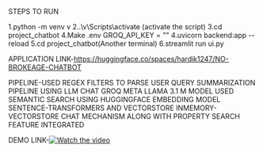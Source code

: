 STEPS TO RUN 

1.python -m venv v
2..\v\Scripts\activate (activate the script)
3.cd project_chatbot
4.Make .env GROQ_API_KEY = ""
4.uvicorn backend:app --reload
5.cd project_chatbot(Another terminal)
6.streamlit run ui.py

APPLICATION LINK-https://huggingface.co/spaces/hardik1247/NO-BROKEAGE-CHATBOT

PIPELINE-USED REGEX FILTERS TO PARSE USER QUERY
SUMMARIZATION PIPELINE USING LLM CHAT GROQ  META LLAMA 3.1 M MODEL
USED SEMANTIC SEARCH USING HUGGINGFACE EMBEDDING MODEL SENTENCE-TRANSFORMERS AND VECTORSTORE INMEMORY-VECTORSTORE
CHAT MECHANISM ALONG WITH PROPERTY SEARCH FEATURE INTEGRATED













DEMO LINK-[![Watch the video](https://img.youtube.com/vi/cH7IBHWinoI/0.jpg)](https://youtu.be/cH7IBHWinoI)









